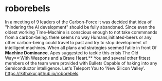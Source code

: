# roborebels
In a meeting of 9 leaders of the Carbon-Force it was decided that idea of "hindering the AI development" should be fully abandoned.
Since even the oldest working Time-Machine is conscious enough to not take commmands from a carbon-being.
there seems no way Humans,initiated-beers or any other carbon-being could travel to past and try to stop development of intelligent machines.
When all plans and strategies seemed futile in front Of **Machine Dominance**.
Apes suggested to tackle this crisis  The Old Way**:With Weapons and a Brave Heart.**
You and several other fittest members of the team were provided with Bullets Capable of haking into any Semiconductor intelligence.
Let's Teleport You to 'New Silicon Valley'.
https://lkithakur.github.io/roborebels
